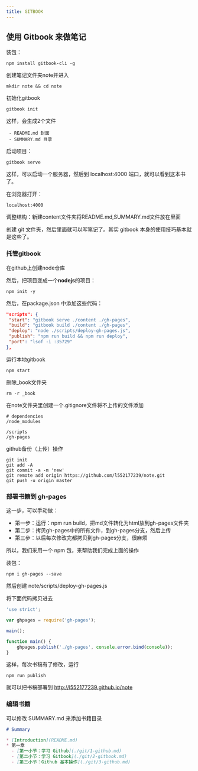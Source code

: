 ```yaml
---
title: GITBOOK
---
```


## 使用 Gitbook 来做笔记

装包：
```
npm install gitbook-cli -g
```
创建笔记文件夹note并进入
```
mkdir note && cd note
```
初始化gitbook
```
gitbook init
```
这样，会生成2个文件

	 - README.md 封面
	 - SUMMARY.md 目录

启动项目：
```
gitbook serve
```
这样，可以启动一个服务器，然后到 localhost:4000 端口，就可以看到这本书了。

在浏览器打开：
```
localhost:4000
```

调整结构：新建content文件夹将README.md,SUMMARY.md文件放在里面

创建 git 文件夹，然后里面就可以写笔记了。其实 gitbook 本身的使用技巧基本就是这些了。

### 托管gitbook

在github上创建node仓库

然后，把项目变成一个**nodejs**的项目：
```
npm init -y
```
然后，在package.json 中添加这些代码：
```json
"scripts": {
 "start": "gitbook serve ./content ./gh-pages",
 "build": "gitbook build ./content ./gh-pages",
 "deploy": "node ./scripts/deploy-gh-pages.js",
 "publish": "npm run build && npm run deploy",
 "port": "lsof -i :35729"
},
```
运行本地gitbook
```
npm start
```
删除_book文件夹
```
rm -r _book
```
在note文件夹里创建一个.gitignore文件将不上传的文件添加
```
# dependencies
/node_modules

/scripts
/gh-pages
```
github备份（上传）操作
```
git init
git add -A
git commit -a -m 'new'
git remote add origin https://github.com/l552177239/note.git
git push -u origin master
```
### 部署书籍到 gh-pages

这一步，可以手动做：
 - 第一步：运行：npm run build，把md文件转化为html放到gh-pages文件夹
 - 第二步：拷贝gh-pages中的所有文件，到gh-pages分支，然后上传
 - 第三步：以后每次修改完都拷贝到gh-pages分支，很麻烦

所以，我们采用一个 npm 包，来帮助我们完成上面的操作

装包：
```
npm i gh-pages --save
```
然后创建 note/scripts/deploy-gh-pages.js

将下面代码拷贝进去
```js
'use strict';

var ghpages = require('gh-pages');

main();

function main() {
    ghpages.publish('./gh-pages', console.error.bind(console));
}
```
这样，每次书稿有了修改，运行
```
npm run publish
```
就可以把书稿部署到 http://l552177239.github.io/note

### 编辑书籍
可以修改 SUMMARY.md 来添加书籍目录
```markdown
# Summary

* [Introduction](README.md)
* 第一章
  - [第一小节：学习 Github](./git/1-github.md)
  - [第二小节：学习 Gitbook](./git/2-gitbook.md)
  - [第三小节：Github 基本操作](./git/3-github.md)
```